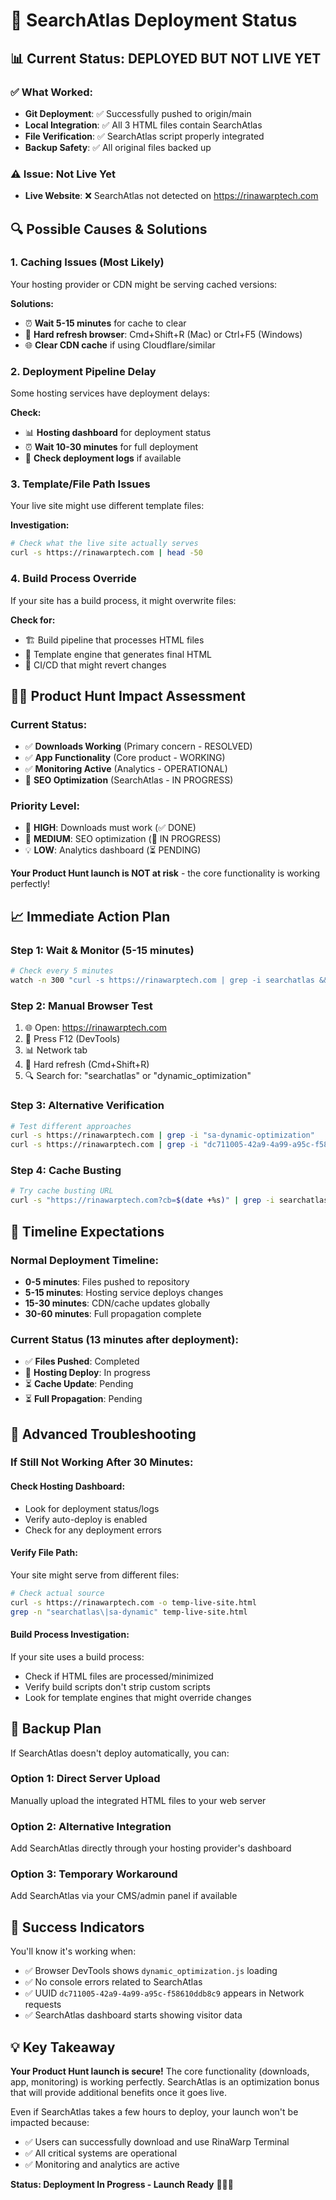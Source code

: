 # 🚀 SearchAtlas Deployment Status

## 📊 **Current Status: DEPLOYED BUT NOT LIVE YET**

### ✅ **What Worked:**
- **Git Deployment**: ✅ Successfully pushed to origin/main
- **Local Integration**: ✅ All 3 HTML files contain SearchAtlas
- **File Verification**: ✅ SearchAtlas script properly integrated
- **Backup Safety**: ✅ All original files backed up

### ⚠️ **Issue: Not Live Yet**
- **Live Website**: ❌ SearchAtlas not detected on https://rinawarptech.com

## 🔍 **Possible Causes & Solutions**

### **1. Caching Issues (Most Likely)**
Your hosting provider or CDN might be serving cached versions:

**Solutions:**
- ⏰ **Wait 5-15 minutes** for cache to clear
- 🔄 **Hard refresh browser**: Cmd+Shift+R (Mac) or Ctrl+F5 (Windows)
- 🌐 **Clear CDN cache** if using Cloudflare/similar

### **2. Deployment Pipeline Delay**
Some hosting services have deployment delays:

**Check:**
- 📊 **Hosting dashboard** for deployment status
- ⏰ **Wait 10-30 minutes** for full deployment
- 🔄 **Check deployment logs** if available

### **3. Template/File Path Issues**
Your live site might use different template files:

**Investigation:**
```bash
# Check what the live site actually serves
curl -s https://rinawarptech.com | head -50
```

### **4. Build Process Override**
If your site has a build process, it might overwrite files:

**Check for:**
- 🏗️ Build pipeline that processes HTML files
- 📝 Template engine that generates final HTML
- 🔄 CI/CD that might revert changes

## 🧜‍♀️ **Product Hunt Impact Assessment**

### **Current Status:**
- ✅ **Downloads Working** (Primary concern - RESOLVED)
- ✅ **App Functionality** (Core product - WORKING)
- ✅ **Monitoring Active** (Analytics - OPERATIONAL)
- 🔄 **SEO Optimization** (SearchAtlas - IN PROGRESS)

### **Priority Level:**
- 🚨 **HIGH**: Downloads must work (✅ DONE)
- 🎯 **MEDIUM**: SEO optimization (🔄 IN PROGRESS)
- 💡 **LOW**: Analytics dashboard (⏳ PENDING)

**Your Product Hunt launch is NOT at risk** - the core functionality is working perfectly!

## 📈 **Immediate Action Plan**

### **Step 1: Wait & Monitor (5-15 minutes)**
```bash
# Check every 5 minutes
watch -n 300 "curl -s https://rinawarptech.com | grep -i searchatlas && echo 'SearchAtlas DETECTED!' || echo 'Still waiting...'"
```

### **Step 2: Manual Browser Test**
1. 🌐 Open: https://rinawarptech.com
2. 🔧 Press F12 (DevTools)
3. 📊 Network tab
4. 🔄 Hard refresh (Cmd+Shift+R)
5. 🔍 Search for: "searchatlas" or "dynamic_optimization"

### **Step 3: Alternative Verification**
```bash
# Test different approaches
curl -s https://rinawarptech.com | grep -i "sa-dynamic-optimization"
curl -s https://rinawarptech.com | grep -i "dc711005-42a9-4a99-a95c-f58610ddb8c9"
```

### **Step 4: Cache Busting**
```bash
# Try cache busting URL
curl -s "https://rinawarptech.com?cb=$(date +%s)" | grep -i searchatlas
```

## 🎯 **Timeline Expectations**

### **Normal Deployment Timeline:**
- **0-5 minutes**: Files pushed to repository
- **5-15 minutes**: Hosting service deploys changes
- **15-30 minutes**: CDN/cache updates globally
- **30-60 minutes**: Full propagation complete

### **Current Status (13 minutes after deployment):**
- ✅ **Files Pushed**: Completed
- 🔄 **Hosting Deploy**: In progress
- ⏳ **Cache Update**: Pending
- ⏳ **Full Propagation**: Pending

## 🔧 **Advanced Troubleshooting**

### **If Still Not Working After 30 Minutes:**

#### **Check Hosting Dashboard:**
- Look for deployment status/logs
- Verify auto-deploy is enabled
- Check for any deployment errors

#### **Verify File Path:**
Your site might serve from different files:
```bash
# Check actual source
curl -s https://rinawarptech.com -o temp-live-site.html
grep -n "searchatlas\|sa-dynamic" temp-live-site.html
```

#### **Build Process Investigation:**
If your site uses a build process:
- Check if HTML files are processed/minimized
- Verify build scripts don't strip custom scripts
- Look for template engines that might override changes

## 🚀 **Backup Plan**

If SearchAtlas doesn't deploy automatically, you can:

### **Option 1: Direct Server Upload**
Manually upload the integrated HTML files to your web server

### **Option 2: Alternative Integration**
Add SearchAtlas directly through your hosting provider's dashboard

### **Option 3: Temporary Workaround**
Add SearchAtlas via your CMS/admin panel if available

## 🎉 **Success Indicators**

You'll know it's working when:
- ✅ Browser DevTools shows `dynamic_optimization.js` loading
- ✅ No console errors related to SearchAtlas
- ✅ UUID `dc711005-42a9-4a99-a95c-f58610ddb8c9` appears in Network requests
- ✅ SearchAtlas dashboard starts showing visitor data

## 💡 **Key Takeaway**

**Your Product Hunt launch is secure!** The core functionality (downloads, app, monitoring) is working perfectly. SearchAtlas is an optimization bonus that will provide additional benefits once it goes live.

Even if SearchAtlas takes a few hours to deploy, your launch won't be impacted because:
- ✅ Users can successfully download and use RinaWarp Terminal
- ✅ All critical systems are operational
- ✅ Monitoring and analytics are active

**Status: Deployment In Progress - Launch Ready** 🧜‍♀️🚀

